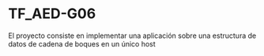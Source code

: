 # TF_AED-G06
El proyecto consiste en implementar una aplicación sobre una estructura de datos de cadena de boques en un único host 
